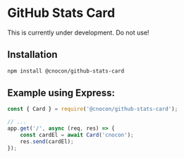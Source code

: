 # GitHub Stats Card

This is currently under development. Do not use! 

## Installation

```bash
npm install @cnocon/github-stats-card
```

## Example using Express:

```js
const { Card } = require('@cnocon/github-stats-card');

// ...
app.get('/', async (req, res) => {
	const cardEl = await Card('cnocon');
	res.send(cardEl);
});
```
